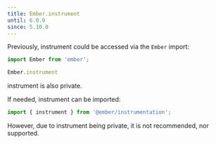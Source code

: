 ```yaml
---
title: Ember.instrument
until: 6.0.0
since: 5.10.0
---
```



Previously, instrument could be accessed via the `Ember` import:
```js
import Ember from 'ember';

Ember.instrument
```
instrument is also private.

 If needed, instrument can be imported:
```js
import { instrument } from '@ember/instrumentation';
```

However, due to instrument being private, it is not recommended, nor supported.
